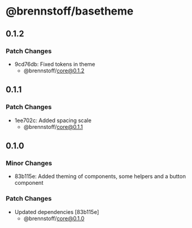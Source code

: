 # @brennstoff/basetheme

## 0.1.2

### Patch Changes

- 9cd76db: Fixed tokens in theme
  - @brennstoff/core@0.1.2

## 0.1.1

### Patch Changes

- 1ee702c: Added spacing scale
  - @brennstoff/core@0.1.1

## 0.1.0

### Minor Changes

- 83b115e: Added theming of components, some helpers and a button component

### Patch Changes

- Updated dependencies [83b115e]
  - @brennstoff/core@0.1.0
